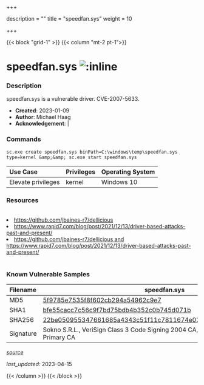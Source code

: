 +++

description = ""
title = "speedfan.sys"
weight = 10

+++


{{< block "grid-1" >}}
{{< column "mt-2 pt-1">}}


# speedfan.sys ![:inline](/images/twitter_verified.png) 


### Description

speedfan.sys is a vulnerable driver. CVE-2007-5633.

- **Created**: 2023-01-09
- **Author**: Michael Haag
- **Acknowledgement**:  | [](https://twitter.com/)

### Commands

```
sc.exe create speedfan.sys binPath=C:\windows\temp\speedfan.sys type=kernel &amp;&amp; sc.exe start speedfan.sys
```

| Use Case | Privileges | Operating System | 
|:---- | ---- | ---- |
| Elevate privileges | kernel | Windows 10 |

### Resources
<br>
<li><a href=" https://github.com/jbaines-r7/dellicious"> https://github.com/jbaines-r7/dellicious</a></li>
<li><a href=" https://www.rapid7.com/blog/post/2021/12/13/driver-based-attacks-past-and-present/"> https://www.rapid7.com/blog/post/2021/12/13/driver-based-attacks-past-and-present/</a></li>
<li><a href="https://github.com/jbaines-r7/dellicious and https://www.rapid7.com/blog/post/2021/12/13/driver-based-attacks-past-and-present/">https://github.com/jbaines-r7/dellicious and https://www.rapid7.com/blog/post/2021/12/13/driver-based-attacks-past-and-present/</a></li>
<br>

### Known Vulnerable Samples

| Filename | speedfan.sys |
|:---- | ---- | 
| MD5 | <a href="https://www.virustotal.com/gui/file/5f9785e7535f8f602cb294a54962c9e7">5f9785e7535f8f602cb294a54962c9e7</a> |
| SHA1 | <a href="https://www.virustotal.com/gui/file/bfe55cacc7c56c9f7bd75bdb4b352c0b745d071b">bfe55cacc7c56c9f7bd75bdb4b352c0b745d071b</a> |
| SHA256 | <a href="https://www.virustotal.com/gui/file/22be050955347661685a4343c51f11c7811674e030386d2264cd12ecbf544b7c">22be050955347661685a4343c51f11c7811674e030386d2264cd12ecbf544b7c</a> |
| Signature | Sokno S.R.L., VeriSign Class 3 Code Signing 2004 CA, VeriSign Class 3 Public Primary CA   || Company | Windows (R) Server 2003 DDK provider || Description | SpeedFan Device Driver || Product | Windows (R) Server 2003 DDK driver || OriginalFilename | speedfan.sys |


[*source*](https://github.com/magicsword-io/LOLDrivers/tree/main/yaml/speedfan.yaml)

*last_updated:* 2023-04-15








{{< /column >}}
{{< /block >}}
